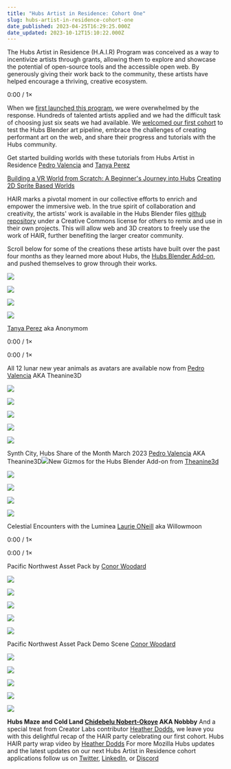 ```yaml
---
title: "Hubs Artist in Residence: Cohort One"
slug: hubs-artist-in-residence-cohort-one
date_published: 2023-04-25T16:29:25.000Z
date_updated: 2023-10-12T15:10:22.000Z
---
```


The Hubs Artist in Residence (H.A.I.R) Program was conceived as a way to incentivize artists through grants, allowing them to explore and showcase the potential of open-source tools and the accessible open web. By generously giving their work back to the community, these artists have helped encourage a thriving, creative ecosystem.

0:00
/
1&#215;

When we [first launched this program](__GHOST_URL__/mozilla-hubs-artist-in-residence-program/), we were overwhelmed by the response. Hundreds of talented artists applied and we had the difficult task of choosing just six seats we had available. We [welcomed our first cohort](__GHOST_URL__/welcoming-new-hubs-artist-in-residence/) to test the Hubs Blender art pipeline, embrace the challenges of creating performant art on the web, and share their progress and tutorials with the Hubs community.

Get started building worlds with these tutorials from Hubs Artist in Residence [Pedro Valencia](__GHOST_URL__/author/theanine3d/) and [Tanya Perez](__GHOST_URL__/building-a-vr-world-from-scratch-a-beginners-journey-into-hubs/)

[Building a VR World from Scratch: A Beginner's Journey into Hubs](__GHOST_URL__/building-a-vr-world-from-scratch-a-beginners-journey-into-hubs/a)
[Creating 2D Sprite Based Worlds](__GHOST_URL__/creating-retro-worlds/)

HAIR marks a pivotal moment in our collective efforts to enrich and empower the immersive web. In the true spirit of collaboration and creativity, the artists' work is available in the Hubs Blender files [github repository](https://github.com/mozilla/hubs-blender-files) under a Creative Commons license for others to remix and use in their own projects. This will allow web and 3D creators to freely use the work of HAIR, further benefiting the larger creator community.

Scroll below for some of the creations these artists have built over the past four months as they learned more about Hubs, the [Hubs Blender Add-on](__GHOST_URL__/what-is-the-blender-add-on/), and pushed themselves to grow through their works.

![](./content/images/2023/04/f5b581d2-b5a5-4545-aaff-8899f53cd401.jpg)

![](./content/images/2023/04/d94e2c4006eb6317612d90727e8a75a9--1-.jpg)

![](./content/images/2023/04/Screenshot_2023-03-29_190238.jpg)

![](./content/images/2023/04/Screenshot_2023-03-29_185910.jpg)

[Tanya Perez](__GHOST_URL__/author/anonymom/) aka Anonymom

0:00
/
1&#215;

0:00
/
1&#215;

All 12 lunar new year animals as avatars are available now from [Pedro Valencia](__GHOST_URL__/author/theanine3d/) AKA Theanine3D

![](./content/images/2023/04/8.jpg)

![](./content/images/2023/04/Screenshot-2023-04-14-at-2.00.59-PM.jpg)

![](./content/images/2023/04/11.jpg)

![](./content/images/2023/04/7.jpg)

![](./content/images/2023/04/9.jpg)

Synth City, Hubs Share of the Month March 2023 [Pedro Valencia](__GHOST_URL__/author/theanine3d/) AKA Theanine3D![](./content/images/2023/04/208789589-63a23d8d-4761-4313-92a8-cbb317352773.gif)New Gizmos for the Hubs Blender Add-on from [Theanine3d](__GHOST_URL__/author/theanine3d/)

![](./content/images/2023/04/0d0d7d58aec6097a431cd8aa8e615241--1-.jpg)

![](./content/images/2023/04/9edc4e45b80ca493d494514d679dcfdf--1-.jpg)

![](./content/images/2023/04/planet_video.jpg)

![](./content/images/2023/04/1f9db15b7639dce903c71650d0620af1--1-.jpg)

Celestial Encounters with the Luminea [Laurie ONeill](__GHOST_URL__/author/willowmoonart/) aka Willowmoon

0:00
/
1&#215;

0:00
/
1&#215;

Pacific Northwest Asset Pack by [Conor Woodard](__GHOST_URL__/author/conor-w/)

![](./content/images/2023/04/b87d316015be649752b25aed1f68a1cd--1---1-.jpg)

![](./content/images/2023/04/4f040fe380e953d98e4efc5db31ed8a7--1-.jpg)

![](./content/images/2023/04/0113707d52b69da552a55e015b3e0836--1-.jpg)

![](./content/images/2023/04/bb8f8a44389b253d7be3db3cdacc7bb2.jpg)

![](./content/images/2023/04/8d93313e0c702c310cdc04ba40ad64b9.jpg)

Pacific Northwest Asset Pack Demo Scene [Conor Woodard](__GHOST_URL__/author/conor-w/)

![](./content/images/2023/04/hub_4-1.jpg)

![](./content/images/2023/04/6cd4b48ab9ddf86e7092554646634a42--1-.jpg)

![](./content/images/2023/04/785b10b6496171e851978ab9676a5417.jpg)

![](./content/images/2023/04/d83f1c1ae1c5f311780bab0e3120cb45.jpg)

![](./content/images/2023/04/f99695186478eba209727f773b423283--1-.jpg)

**Hubs Maze and Cold Land [Chidebelu Nobert-Okoye](__GHOST_URL__/author/nobbby) AKA Nobbby**
And a special treat from Creator Labs contributor [Heather Dodds](__GHOST_URL__/author/heather/), we leave you with this delightful recap of the HAIR party celebrating our first cohort.
Hubs HAIR party wrap video by [Heather Dodds](__GHOST_URL__/author/heather/)
For more Mozilla Hubs updates and the latest updates on our next Hubs Artist in Residence cohort applications follow us on [Twitter](https://twitter.com/MozillaHubs), [LinkedIn](https://www.linkedin.com/showcase/mozilla-hubs/), or [Discord](https://discord.gg/sBMqSjCndj)
